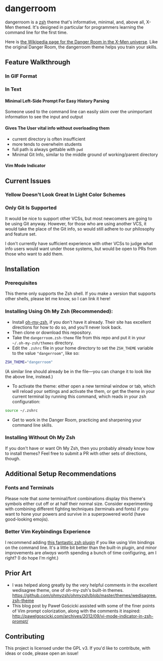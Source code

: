 # dangerroom

dangerroom is a [zsh][zsh] theme that's informative, minimal, and, above all, X-Men themed. It's designed in particular for programmers learning the command line for the first time.

Here is [the Wikipedia page for the Danger Room in the X-Men universe](https://en.wikipedia.org/wiki/Danger_Room). Like the original Danger Room, the dangerroom theme helps you train your skills.

## Feature Walkthrough

### In GIF Format

### In Text

#### Minimal Left-Side Prompt For Easy History Parsing

Someone used to the command line can easily skim over the unimportant information to see the input and output

#### Gives The User vital info without overloading them

- current directory is often insufficient
- more tends to overwhelm students
- full path is always gettable with `pwd`
- Minimal Git Info, similar to the middle ground of working/parent directory

#### Vim Mode Indicator

## Current Issues

### Yellow Doesn't Look Great In Light Color Schemes

### Only Git Is Supported

It would be nice to support other VCSs, but most newcomers are going to be using Git anyway. However, for those who are using another VCS, it would take the place of the Git info, so would still adhere to our philosophy and feature set.

I don't currently have sufficient experience with other VCSs to judge what info users would want under those systems, but would be open to PRs from those who want to add them.

## Installation

### Prerequisites

This theme only supports the Zsh shell. If you make a version that supports other shells, please let me know, so I can link it here!

### Installing Using Oh My Zsh (Recommended):

- Install [oh-my-zsh][oh-my-zsh], if you don't have it already. Their site has excellent directions for how to do so, and you'll never look back.
- Then clone or download this repository.
- Take the `dangerroom.zsh-theme` file from this repo and put it in your `~/.oh-my-zsh/themes` directory.
- Edit the `.zshrc` file in your home directory to set the `ZSH_THEME` variable to the value `"dangerroom"`, like so:

```sh
ZSH_THEME="dangerroom"
```

(A similar line should already be in the file—you can change it to look like the above line, instead.)

- To activate the theme: either open a new terminal window or tab, which will reload your settings and activate the them, or get the theme in your current terminal by running this command, which reads in your zsh configuration:

```sh
source ~/.zshrc
```

- Get to work in the Danger Room, practicing and sharpening your command line skills.

### Installing Without Oh My Zsh

If you don't have or want Oh My Zsh, then you probably already know how to install themes? Feel free to submit a PR with other sets of directions, though.

## Additional Setup Recommendations

### Fonts and Terminals

Please note that _some_ terminal/font combinations display this theme's symbols either cut off or at half their normal size. Consider experimenting with combining different fighting techniques (terminals and fonts) if you want to hone your powers and survive in a superpowered world (have good-looking emojis).

### Better Vim Keybindings Experience

I recommend adding [this fantastic zsh plugin](https://github.com/softmoth/zsh-vim-mode) if you like using Vim bindings on the command line. It's a little bit better than the built-in plugin, and minor improvements are _always_ worth spending a bunch of time configuring, am I right? (I do hope I'm right.)

## Prior Art

- I was helped along greatly by the very helpful comments in the excellent wedisagree theme, one of oh-my-zsh's built-in themes. https://github.com/ohmyzsh/ohmyzsh/blob/master/themes/wedisagree.zsh-theme
- This blog post by Paweł Gościcki assisted with some of the finer points of Vim prompt colorization, along with the comments it inspired: http://pawelgoscicki.com/archives/2012/09/vi-mode-indicator-in-zsh-prompt/

## Contributing

This project is licensed under the GPL v3. If you'd like to contribute, with ideas or code, please open an issue!

[oh-my-zsh]: https://ohmyz.sh/
[zsh]: https://zsh.sourceforge.io/
